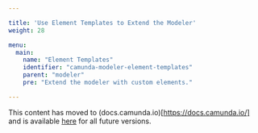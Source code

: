 ```yaml
---

title: 'Use Element Templates to Extend the Modeler'
weight: 28

menu:
  main:
    name: "Element Templates"
    identifier: "camunda-modeler-element-templates"
    parent: "modeler"
    pre: "Extend the modeler with custom elements."

---
```


This content has moved to (docs.camunda.io)[https://docs.camunda.io/] and is available [here](https://docs.camunda.io/docs/components/modeler/camunda-modeler/element-templates/camunda-modeler-element-templates/) for all future versions.